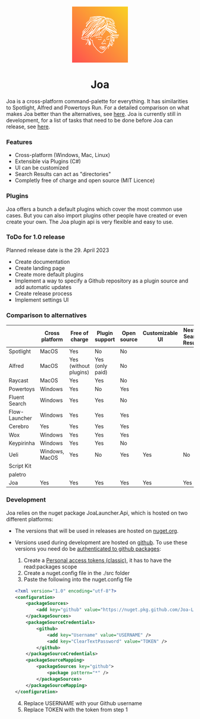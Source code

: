 <p align="center">
  <a href="#">
    
  </a>
  <p align="center">
   <img width="150" height="150" src="./images/logo.png" alt="Logo">
  </p>
  <h1 align="center"><b>Joa</b></h1>
  
</p>

Joa is a cross-platform command-palette for everything. It has similarities to Spotlight, Alfred and Powertoys Run. 
For a detailed comparison on what makes Joa better than the alternatives, see [here](#comparison-to-alternatives). Joa is currently still in development, for a list of tasks that need to be done before Joa can release, see [here](#todo-for-10-release).

### Features
- Cross-platform (Windows, Mac, Linux)
- Extensible via Plugins (C#)
- UI can be customized
- Search Results can act as "directories"
- Completly free of charge and open source (MIT Licence)

### Plugins
Joa offers a bunch a default plugins which cover the most common use cases. But you can also import plugins other people have created or even create your own. The Joa plugin api is very flexible and easy to use.

### ToDo for 1.0 release
Planned release date is the 29. April 2023

- Create documentation
- Create landing page
- Create more default plugins
- Implement a way to specify a Github repository as a plugin source and add automatic updates
- Create release process
- Implement settings UI

### Comparison to alternatives
|               | Cross platform | Free of charge        | Plugin support  | Open source | Customizable UI | Nested Search Results |
|---------------|-----------------|-----------------------|-----------------|-------------|-----------------|-----------------------|
| Spotlight     | MacOS           | Yes                   | No              | No          |                 |                       |
| Alfred        | MacOS           | Yes (without plugins) | Yes (only paid) | No          |                 |                       |
| Raycast       | MacOS           | Yes                   | Yes             | No          |                 |                       |
| Powertoys     | Windows         | Yes                   | No              | Yes         |                 |                       |
| Fluent Search | Windows         | Yes                   | Yes             | No          |                 |                       |
| Flow-Launcher | Windows         | Yes                   | Yes             | Yes         |                 |                       |
| Cerebro       | Yes             | Yes                   | Yes             | Yes         |                 |                       |
| Wox           | Windows         | Yes                   | Yes             | Yes         |                 |                       |
| Keypirinha    | Windows         | Yes                   | Yes             | No          |                 |                       |
| Ueli          | Windows, MacOS  | Yes                   | No              | Yes         | Yes                | No                       |
| Script Kit    |          |                    |              |           |                 |                       |
|paletro |          |                    |              |           |                 |                       |
| Joa           | Yes             | Yes                   | Yes             | Yes         | Yes             | Yes                   |

### Development
Joa relies on the nuget package JoaLauncher.Api, which is hosted on two different platforms:

- The versions that will be used in releases are hosted on [nuget.org](https://www.nuget.org/packages/JoaLauncher.Api). 

- Versions used during development are hosted on [github](https://github.com/Joa-Launcher/Plugin-Api/pkgs/nuget/JoaLauncher.Api). To use these versions you need do be [authenticated to github packages](https://docs.github.com/en/packages/working-with-a-github-packages-registry/working-with-the-nuget-registry#authenticating-to-github-packages):
    1. Create a [Personal access tokens (classic)](https://github.com/settings/tokens), it has to have the read:packages scope
    2. Create a nuget.config file in the ./src folder
    3. Paste the following into the nuget.config file
    ```XML
    <?xml version="1.0" encoding="utf-8"?>
    <configuration>
        <packageSources>
            <add key="github" value="https://nuget.pkg.github.com/Joa-Launcher/index.json" />
        </packageSources>
        <packageSourceCredentials>
            <github>
                <add key="Username" value="USERNAME" />
                <add key="ClearTextPassword" value="TOKEN" />
            </github>
        </packageSourceCredentials>
        <packageSourceMapping>
            <packageSources key="github">
                <package pattern="*" />
            </packageSources>
        </packageSourceMapping>
    </configuration>
    ```
    4. Replace USERNAME with your Github username
    5. Replace TOKEN with the token from step 1
